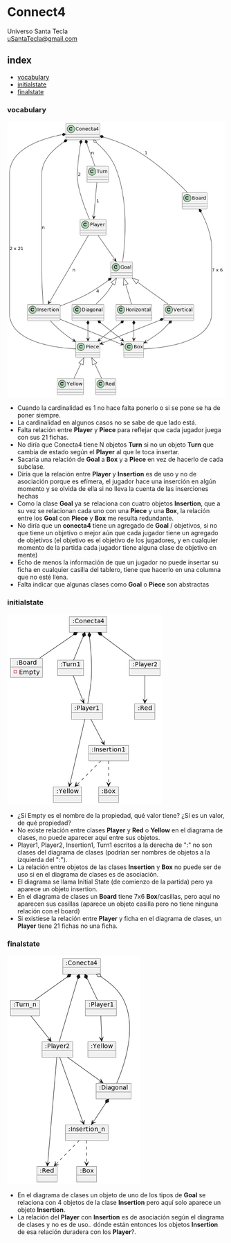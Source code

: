 # Connect4
Universo Santa Tecla  
[uSantaTecla@gmail.com](mailto:uSantaTecla@gmail.com)  

## index

   * [vocabulary](#vocabulary)  
   * [initialstate](#initialstate)  
   * [finalstate](#finalstate)


### vocabulary

![Vocabulario](./docs/images/Conecta4.png)  

- Cuando la cardinalidad es 1 no hace falta ponerlo o si se pone se ha de poner siempre.
- La cardinalidad en algunos casos no se sabe de que lado está.
- Falta relación entre **Player** y **Piece** para reflejar que cada jugador juega con sus 21 fichas.
- No diría que Conecta4 tiene N objetos **Turn** si no un objeto **Turn** que cambia de estado según el **Player** al que le toca insertar. 
- Sacaría una relación de **Goal** a **Box** y a **Piece** en vez de hacerlo de cada subclase.
- Diría que la relación entre **Player** y **Insertion** es de uso y no de asociación porque es efímera, el jugador hace una inserción en algún momento y se olvida de ella si no lleva la cuenta de las inserciones hechas
- Como la clase **Goal** ya se relaciona con cuatro objetos **Insertion**, que a su vez se relacionan cada uno con una **Piece** y una **Box**, la relación entre los **Goal** con **Piece** y **Box** me resulta redundante. 
- No diría que un **conecta4** tiene un agregado de **Goal** / objetivos, si no que tiene un objetivo o mejor aún que cada jugador tiene un agregado de objetivos (el objetivo es el objetivo de los jugadores, y en cualquier momento de la partida cada jugador tiene alguna clase de objetivo en mente)
- Echo de menos la información de que un jugador no puede insertar su ficha en cualquier casilla del tablero, tiene que hacerlo en una columna que no esté llena.
- Falta indicar que algunas clases como **Goal** o **Piece** son abstractas

### initialstate  
  
![Estado_inicial](./docs/images/InitialState.png)  

- ¿Si Empty es el nombre de la propiedad, qué valor tiene? ¿Sí es un valor, de qué propiedad?
- No existe relación entre clases **Player** y **Red** o **Yellow** en el diagrama de clases, no puede aparecer aquí entre sus objetos. 
- Player1, Player2, Insertion1, Turn1 escritos a la derecha de ":" no son clases del diagrama de clases (podrían ser nombres de objetos a la izquierda del ":").
- La relación entre objetos de las clases **Insertion** y **Box** no puede ser de uso si en el diagrama de clases es de asociación.
- El diagrama se llama Initial State (de comienzo de la partida) pero ya aparece un objeto insertion.
- En el diagrama de clases un **Board** tiene 7x6 **Box**/casillas, pero aquí no aparecen sus casillas (aparece un objeto casilla pero no tiene ninguna relación con el board)
- Si existiese la relación entre **Player** y ficha en el diagrama de clases, un **Player** tiene 21 fichas no una ficha.
  
### finalstate 

![Estado_final](./docs/images/FinalState.png)  

- En el diagrama de clases un objeto de uno de los tipos de **Goal** se relaciona con 4 objetos de la clase **Insertion** pero aquí solo aparece un objeto **Insertion**.
- La relación del **Player** con **Insertion** es de asociación según el diagrama de clases y no es de uso..  dónde están entonces los objetos **Insertion** de esa relación duradera con los **Player**?.
  

  
 
